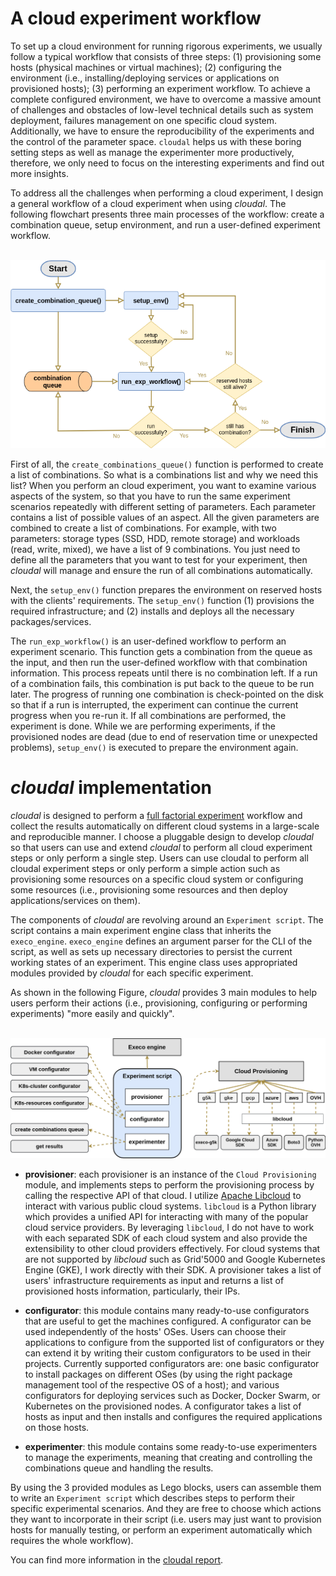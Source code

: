 # A cloud experiment workflow

To set up a cloud environment for running rigorous experiments, we usually follow a typical workflow that consists of three steps: (1) provisioning some hosts (physical machines or virtual machines); (2) configuring the environment (i.e., installing/deploying services or applications on provisioned hosts); (3) performing an experiment workflow. To achieve a complete configured environment, we have to overcome a massive amount of challenges and obstacles of low-level technical details such as system deployment, failures management on one specific cloud system. Additionally, we have to ensure the reproducibility of the experiments and the control of the parameter space. `cloudal` helps us with these boring setting steps as well as manage the experimenter more productively, therefore, we only need to focus on the interesting experiments and find out more insights.

To address all the challenges when performing a cloud experiment, I design a general workflow of a cloud experiment when using _cloudal_. The following flowchart presents three main processes of the workflow: create a combination queue, setup environment, and run a user-defined experiment workflow.


<p align="center">
    <br>
    <img src="https://raw.githubusercontent.com/ntlinh16/cloudal/master/images/experiment_flowchart.png" width="650"/>
    <br>
<p>

First of all, the `create_combinations_queue()` function is performed to create a list of combinations. So what is a combinations list and why we need this list? When you perform an cloud experiment, you want to examine various aspects of the system, so that you have to run the same experiment scenarios repeatedly with different setting of parameters. Each parameter contains a list of possible values of an aspect. All the given parameters are combined to create a list of combinations. For example, with two parameters: storage types (SSD, HDD, remote storage) and workloads (read, write, mixed), we have a list of 9 combinations. You just need to define all the parameters that you want to test for your experiment, then _cloudal_ will manage and ensure the run of all combinations automatically.

Next, the `setup_env()` function prepares the environment on reserved hosts with the clients' requirements. The `setup_env()` function (1) provisions the required infrastructure; and (2) installs and deploys all the necessary packages/services.

The `run_exp_workflow()` is an user-defined workflow to perform an experiment scenario. This function gets a combination from the queue as the input, and then run the user-defined workflow with that combination information. This process repeats until there is no combination left. If a run of a combination fails, this combination is put back to the queue to be run later. The progress of running one combination is check-pointed on the disk so that if a run is interrupted, the experiment can continue the current progress when you re-run it. If all combinations are performed, the experiment is done. While we are performing experiments, if the provisioned nodes are dead (due to end of reservation time or unexpected problems), `setup_env()` is executed to prepare the environment again.

# _cloudal_ implementation

_cloudal_ is designed to perform a [full factorial experiment](https://en.wikipedia.org/wiki/Factorial_experiment) workflow and collect the results automatically on different cloud systems in a large-scale and reproducible manner. I choose a pluggable design to develop _cloudal_ so that users can use and extend _cloudal_ to perform all cloud experiment steps or only perform a single step. Users can use cloudal to perform all cloudal experiment steps or only perform a simple action such as provisioning some resources on a specific cloud system or configuring some resources (i.e., provisioning some resources and then deploy applications/services on them).

The components of _cloudal_ are revolving around an `Experiment script`. The script contains a main experiment engine class that inherits the `execo_engine`. `execo_engine` defines an argument parser for the CLI of the script, as well as sets up necessary directories to persist the current working states of an experiment. This engine class uses appropriated modules provided by _cloudal_ for each specific experiment. 

As shown in the following Figure, _cloudal_ provides 3 main modules to help users perform their actions (i.e., provisioning, configuring or performing experiments) "more easily and quickly".

<p align="center">
    <br>
    <img src="https://raw.githubusercontent.com/ntlinh16/cloudal/master/images/architecture.png" width="800"/>
    <br>
<p>

- __provisioner__: each provisioner is an instance of the `Cloud Provisioning` module, and implements steps to perform the provisioning process by calling the respective API of that cloud. I utilize [Apache Libcloud](https://libcloud.apache.org/) to interact with various public cloud systems. `libcloud` is a Python library which provides a unified API for interacting with many of the popular cloud service providers. By leveraging `libcloud`, I do not have to work with each separated SDK of each cloud system and also provide the extensibility to other cloud providers effectively. For cloud systems that are not supported by _libcloud_ such as Grid'5000 and Google Kubernetes Engine (GKE), I work directly with their SDK. A provisioner takes a list of users' infrastructure requirements as input and returns a list of provisioned hosts information, particularly, their IPs.

- __configurator__: this module contains many ready-to-use configurators that are useful to get the machines configured. A configurator can be used independently of the hosts' OSes. Users can choose their applications to configure from the supported list of configurators or they can extend it by writing their custom configurators to be used in their projects. Currently supported configurators are: one basic configurator to install packages on different OSes (by using the right package management tool of the respective OS of a host); and various configurators for deploying services such as Docker, Docker Swarm, or Kubernetes on the provisioned nodes. A configurator takes a list of hosts as input and then installs and configures the required applications on those hosts.

- __experimenter__: this module contains some ready-to-use experimenters to manage the experiments, meaning that creating and controlling the combinations queue and handling the results.

By using the 3 provided modules as Lego blocks, users can assemble them to write an `Experiment script` which describes steps to perform their specific experimental scenarios. And they are free to choose which actions they want to incorporate in their script (i.e. users may just want to provision hosts for manually testing, or perform an experiment automatically which requires the whole workflow).

You can find more information in the [cloudal report](https://drive.google.com/file/d/1rCVob6QfjCi5fVHNxE0g7yQxoR2jJhhK/view?usp=sharing).